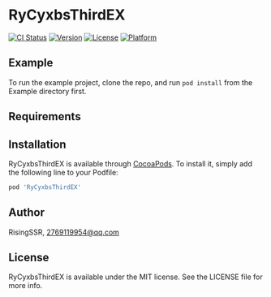 # RyCyxbsThirdEX

[![CI Status](https://img.shields.io/travis/RisingSSR/RyCyxbsThirdEX.svg?style=flat)](https://travis-ci.org/RisingSSR/RyCyxbsThirdEX)
[![Version](https://img.shields.io/cocoapods/v/RyCyxbsThirdEX.svg?style=flat)](https://cocoapods.org/pods/RyCyxbsThirdEX)
[![License](https://img.shields.io/cocoapods/l/RyCyxbsThirdEX.svg?style=flat)](https://cocoapods.org/pods/RyCyxbsThirdEX)
[![Platform](https://img.shields.io/cocoapods/p/RyCyxbsThirdEX.svg?style=flat)](https://cocoapods.org/pods/RyCyxbsThirdEX)

## Example

To run the example project, clone the repo, and run `pod install` from the Example directory first.

## Requirements

## Installation

RyCyxbsThirdEX is available through [CocoaPods](https://cocoapods.org). To install
it, simply add the following line to your Podfile:

```ruby
pod 'RyCyxbsThirdEX'
```

## Author

RisingSSR, 2769119954@qq.com

## License

RyCyxbsThirdEX is available under the MIT license. See the LICENSE file for more info.
